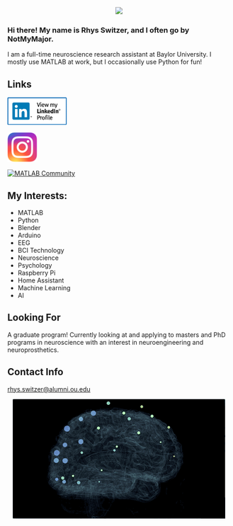 


<p align="center">
  <img src="BlenderEEGBRainGif.gif" />
</p>

### Hi there! My name is Rhys Switzer, and I often go by NotMyMajor.
I am a full-time neuroscience research assistant at Baylor University. I mostly use MATLAB at work, but I occasionally use Python for fun!

## Links
[![LinkedIn](View-my-LinkedIn-profile-image-3-300x140.png-900x419.png)](https://www.linkedin.com/in/rhys-switzer-6811851a6)

[![Instagram](imageedit_3_7620613440.png)](https://www.instagram.com/rhys_switzer/)

[![MATLAB Community](https://www.mathworks.com/matlabcentral/images/matlab-file-exchange.svg)](https://www.mathworks.com/matlabcentral/profile/authors/21009000?s_tid=gn_comm)

## My Interests:
* MATLAB
* Python
* Blender
* Arduino
* EEG
* BCI Technology
* Neuroscience
* Psychology
* Raspberry Pi
* Home Assistant
* Machine Learning
* AI

## Looking For
A graduate program! Currently looking at and applying to masters and PhD programs in neuroscience with an interest in neuroengineering and neuroprosthetics.

## Contact Info
rhys.switzer@alumni.ou.edu


<!---
NotMyMajor/NotMyMajor is a ✨ special ✨ repository because its `README.md` (this file) appears on your GitHub profile.
You can click the Preview link to take a look at your changes.
--->

<p align="center">
  <img src="OpenBCI-WebXR-EEG.gif" />
</p>
